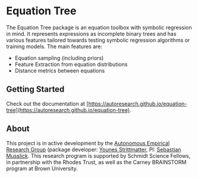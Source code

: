 # Equation Tree

The Equation Tree package is an equation toolbox with symbolic regression in mind. It represents
expressions as incomplete binary trees and has various features tailored towards testing symbolic
regression algorithms or training models. The main features are:

- Equation sampling (including priors)
- Feature Extraction from equation distributions
- Distance metrics between equations


## Getting Started

Check out the documentation at 
[https://autoresearch.github.io/equation-tree](https://autoresearch.github.io/equation-tree).

## About

This project is in active development by
the <a href="https://musslick.github.io/AER_website/Research.html">Autonomous Empirical Research
Group</a>
(package developer: <a href="https://younesstrittmatter.github.io/">Younes Strittmatter</a>,
PI: <a href="https://smusslick.com/">Sebastian Musslick</a>. This research program is supported by
Schmidt Science Fellows, in partnership with the Rhodes Trust, as well as the Carney BRAINSTORM
program at Brown University.